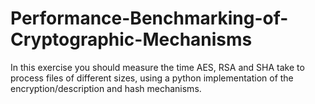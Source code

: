 # Performance-Benchmarking-of-Cryptographic-Mechanisms
In this exercise you should measure the time AES, RSA and SHA take to process files of different sizes, using a python implementation of the encryption/description and hash mechanisms.
